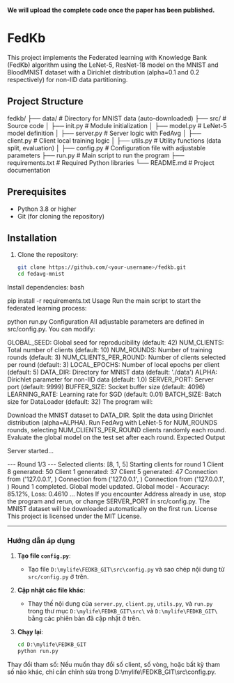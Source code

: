 **We will upload the complete code once the paper has been published.**
# FedKb

This project implements the Federated learning with Knowledge Bank (FedKb) algorithm using the LeNet-5, ResNet-18 model on the MNIST and BloodMNIST dataset with a Dirichlet distribution (alpha=0.1 and 0.2 respectively) for non-IID data partitioning.

## Project Structure
fedkb/
├── data/                  # Directory for MNIST data (auto-downloaded)
├── src/                   # Source code
│   ├── init.py        # Module initialization
│   ├── model.py           # LeNet-5 model definition
│   ├── server.py          # Server logic with FedAvg
│   ├── client.py          # Client local training logic
│   ├── utils.py           # Utility functions (data split, evaluation)
│   ├── config.py          # Configuration file with adjustable parameters
├── run.py                 # Main script to run the program
├── requirements.txt       # Required Python libraries
└── README.md              # Project documentation

## Prerequisites

- Python 3.8 or higher
- Git (for cloning the repository)

## Installation

1. Clone the repository:
   ```bash
   git clone https://github.com/<your-username>/fedkb.git
   cd fedavg-mnist
Install dependencies:
bash

pip install -r requirements.txt
Usage
Run the main script to start the federated learning process:

python run.py
Configuration
All adjustable parameters are defined in src/config.py. You can modify:

GLOBAL_SEED: Global seed for reproducibility (default: 42)
NUM_CLIENTS: Total number of clients (default: 10)
NUM_ROUNDS: Number of training rounds (default: 3)
NUM_CLIENTS_PER_ROUND: Number of clients selected per round (default: 3)
LOCAL_EPOCHS: Number of local epochs per client (default: 5)
DATA_DIR: Directory for MNIST data (default: './data')
ALPHA: Dirichlet parameter for non-IID data (default: 1.0)
SERVER_PORT: Server port (default: 9999)
BUFFER_SIZE: Socket buffer size (default: 4096)
LEARNING_RATE: Learning rate for SGD (default: 0.01)
BATCH_SIZE: Batch size for DataLoader (default: 32)
The program will:

Download the MNIST dataset to DATA_DIR.
Split the data using Dirichlet distribution (alpha=ALPHA).
Run FedAvg with LeNet-5 for NUM_ROUNDS rounds, selecting NUM_CLIENTS_PER_ROUND clients randomly each round.
Evaluate the global model on the test set after each round.
Expected Output

Server started...

--- Round 1/3 ---
Selected clients: [8, 1, 5]
Starting clients for round 1
Client 8 generated: 50
Client 1 generated: 37
Client 5 generated: 47
Connection from ('127.0.0.1', <port1>)
Connection from ('127.0.0.1', <port2>)
Connection from ('127.0.0.1', <port3>)
Round 1 completed. Global model updated.
Global model - Accuracy: 85.12%, Loss: 0.4610
...
Notes
If you encounter Address already in use, stop the program and rerun, or change SERVER_PORT in src/config.py.
The MNIST dataset will be downloaded automatically on the first run.
License
This project is licensed under the MIT License.

---

### Hướng dẫn áp dụng
1. **Tạo file `config.py`**:
   - Tạo file `D:\mylife\FEDKB_GIT\src\config.py` và sao chép nội dung từ `src/config.py` ở trên.

2. **Cập nhật các file khác**:
   - Thay thế nội dung của `server.py`, `client.py`, `utils.py`, và `run.py` trong thư mục `D:\mylife\FEDKB_GIT\src\` và `D:\mylife\FEDKB_GIT\` bằng các phiên bản đã cập nhật ở trên.

3. **Chạy lại**:
   ```cmd
   cd D:\mylife\FEDKB_GIT
   python run.py
Thay đổi tham số:
Nếu muốn thay đổi số client, số vòng, hoặc bất kỳ tham số nào khác, chỉ cần chỉnh sửa trong D:\mylife\FEDKB_GIT\src\config.py.
